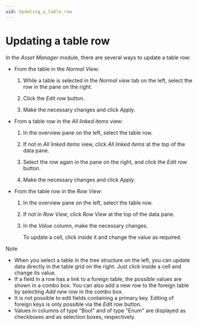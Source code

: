 ```yaml
---
uid: Updating_a_table_row
---
```


# Updating a table row

In the *Asset Manager* module, there are several ways to update a table row:

- From the table in the *Normal View*:

  1. While a table is selected in the *Normal view* tab on the left, select the row in the pane on the right.

  1. Click the *Edit row* button.

  1. Make the necessary changes and click *Apply*.

- From a table row in the *All linked items* view:

  1. In the overview pane on the left, select the table row.

  1. If not in *All linked items* view, click *All linked items* at the top of the data pane.

  1. Select the row again in the pane on the right, and click the *Edit row* button.

  1. Make the necessary changes and click *Apply*.

- From the table row in the *Row View*:

  1. In the overview pane on the left, select the table row.

  1. If not in *Row View*, click *Row View* at the top of the data pane.

  1. In the *Value* column, make the necessary changes.

     To update a cell, click inside it and change the value as required.

> [!NOTE]
>
> - When you select a table in the tree structure on the left, you can update data directly in the table grid on the right. Just click inside a cell and change its value.
> - If a field in a row has a link to a foreign table, the possible values are shown in a combo box. You can also add a new row to the foreign table by selecting *Add new row* in the combo box.
> - It is not possible to edit fields containing a primary key. Editing of foreign keys is only possible via the *Edit row* button.
> - Values in columns of type "Bool" and of type "Enum" are displayed as checkboxes and as selection boxes, respectively.
